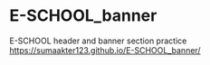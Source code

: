 # E-SCHOOL_banner
E-SCHOOL header and banner section practice https://sumaakter123.github.io/E-SCHOOL_banner/
